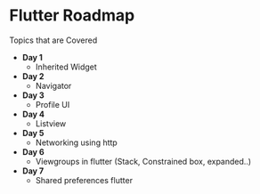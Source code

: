 # Flutter Roadmap
Topics that are Covered 

* **Day 1** 
  * Inherited Widget
* **Day 2** 
  * Navigator 
* **Day 3**
  * Profile UI
* **Day 4**
  * Listview
* **Day 5**
  * Networking using http
* **Day 6**
  * Viewgroups in flutter (Stack, Constrained box, expanded..)
* **Day 7**
  * Shared preferences flutter
